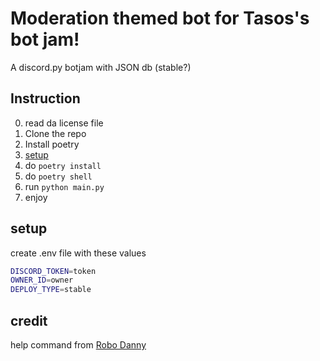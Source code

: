 # Moderation themed bot for Tasos's bot jam!
A discord.py botjam with JSON db (stable?)

## Instruction
0. read da license file
1. Clone the repo
2. Install poetry
3. [setup](#setup)
4. do `poetry install`
5. do `poetry shell`
6. run `python main.py`
7. enjoy

## setup
create .env file with these values
```bash
DISCORD_TOKEN=token
OWNER_ID=owner
DEPLOY_TYPE=stable
```

## credit
help command from [Robo Danny](https://github.com/Rapptz/RoboDanny)
